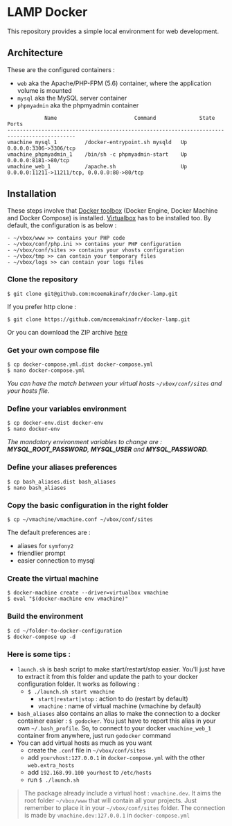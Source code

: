 # LAMP Docker
This repository provides a simple local environment for web development.

## Architecture
These are the configured containers :
+ `web` aka the Apache/PHP-FPM (5.6) container, where the application volume is mounted
+ `mysql` aka the MySQL server container
+ `phpmyadmin` aka the phpmyadmin container

```
            Name                         Command              State           Ports          
--------------------------------------------------------------------------------------------                             
vmachine_mysql_1         /docker-entrypoint.sh mysqld   Up      0.0.0.0:3306->3306/tcp
vmachine_phpmyadmin_1    /bin/sh -c phpmyadmin-start    Up      0.0.0.0:8181->80/tcp 
vmachine_web_1           /apache.sh                     Up      0.0.0.0:11211->11211/tcp, 0.0.0.0:80->80/tcp   
```

## Installation
These steps involve that [Docker toolbox](https://www.docker.com/products/docker-toolbox) (Docker Engine, Docker Machine and Docker Compose) is installed.
[Virtualbox](https://www.virtualbox.org) has to be installed too.
By default, the configuration is as below :
```
- ~/vbox/www >> contains your PHP code
- ~/vbox/conf/php.ini >> contains your PHP configuration
- ~/vbox/conf/sites >> contains your vhosts configuration
- ~/vbox/tmp >> can contain your temporary files
- ~/vbox/logs >> can contain your logs files
```

### Clone the repository
```
$ git clone git@github.com:mcoemakinafr/docker-lamp.git
```
If you prefer http clone :
```
$ git clone https://github.com/mcoemakinafr/docker-lamp.git
```
Or you can download the ZIP archive [here](https://github.com/mcoemakinafr/docker-lamp/archive/master.zip)

### Get your own compose file
```
$ cp docker-compose.yml.dist docker-compose.yml
$ nano docker-compose.yml
```
_You can have the match between your virtual hosts `~/vbox/conf/sites` and your hosts file._

### Define your variables environment
```
$ cp docker-env.dist docker-env
$ nano docker-env
```
_The mandatory environment variables to change are : **MYSQL_ROOT_PASSWORD**, **MYSQL_USER** and **MYSQL_PASSWORD**._


### Define your aliases preferences
```
$ cp bash_aliases.dist bash_aliases
$ nano bash_aliases
```

### Copy the basic configuration in the right folder
```
$ cp ~/vmachine/vmachine.conf ~/vbox/conf/sites
```

The default preferences are :
+ aliases for `symfony2`
+ friendlier prompt
+ easier connection to mysql


### Create the virtual machine
```
$ docker-machine create --driver=virtualbox vmachine
$ eval "$(docker-machine env vmachine)"
```

### Build the environment
```
$ cd ~/folder-to-docker-configuration
$ docker-compose up -d
```

### Here is some tips :
+ `launch.sh` is bash script to make start/restart/stop easier. You'll just have to extract it from this folder and update the path to your docker configuration folder. It works as following :
    - `$ ./launch.sh start vmachine`
        - `start|restart|stop` : action to do (restart by default) 
        - `vmachine` : name of virtual machine (vmachine by default)
+ `bash_aliases` also contains an alias to make the connection to a docker container easier : `$ godocker`. You just have to report this alias in your own `~/.bash_profile`. So, to connect to your docker `vmachine_web_1` container from anywhere, just run `godocker` command
+ You can add virtual hosts as much as you want
    - create the `.conf` file in `~/vbox/conf/sites`
    - add `yourvhost:127.0.0.1` in `docker-compose.yml` with the other `web.extra_hosts`
    - add `192.168.99.100 yourhost` to `/etc/hosts`
    - run `$ ./launch.sh` 

> The package already include a virtual host : `vmachine.dev`. It aims the root folder `~/vbox/www` that will contain all your projects. Just remember to place it in your `~/vbox/conf/sites` folder. The connection is made by `vmachine.dev:127.0.0.1` in `docker-compose.yml`







